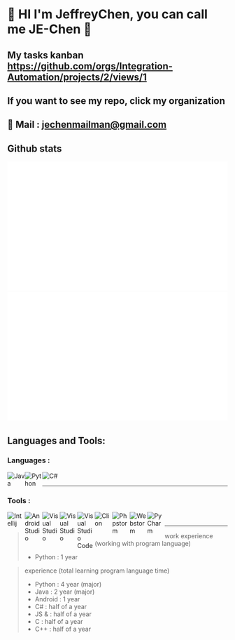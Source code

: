 #  🫠 HI I'm JeffreyChen, you can call me JE-Chen 🫠
## My tasks kanban https://github.com/orgs/Integration-Automation/projects/2/views/1
## If you want to see my repo, click my organization
## 📧 Mail : jechenmailman@gmail.com

## Github stats

![](https://raw.githubusercontent.com/JE-Chen/stats/master/generated/overview.svg#gh-dark-mode-only)
![](https://raw.githubusercontent.com/JE-Chen/stats/master/generated/languages.svg#gh-dark-mode-only)


## Languages and Tools:

### Languages :
<img align="left" alt="Java" width="40px" src="https://upload.wikimedia.org/wikipedia/zh/8/88/Java_logo.png" />

<img align="left" alt="Python" width="40px" src="https://upload.wikimedia.org/wikipedia/commons/thumb/c/c3/Python-logo-notext.svg/768px-Python-logo-notext.svg.png" />

<img align="left" alt="C#" width="40px" src="https://i.pinimg.com/originals/97/cf/2c/97cf2ccd659ef9b00dd0aa15137130ec.png" />

</br>

---

### Tools :

<img align="left" alt="Intellij" width="40px" src="https://resources.jetbrains.com/storage/products/intellij-idea/img/meta/intellij-idea_logo_300x300.png" />

<img align="left" alt="Android Studio" width="40px" src="https://2.bp.blogspot.com/-tzm1twY_ENM/XlCRuI0ZkRI/AAAAAAAAOso/BmNOUANXWxwc5vwslNw3WpjrDlgs9PuwQCLcBGAsYHQ/s1600/pasted%2Bimage%2B0.png" />

<img align="left" alt="Visual Studio" width="40px" src="https://upload.wikimedia.org/wikipedia/commons/thumb/c/cd/Visual_Studio_2017_Logo.svg/1200px-Visual_Studio_2017_Logo.svg.png" />

<img align="left" alt="Visual Studio" width="40px" src="https://resources.jetbrains.com/storage/products/rider/img/meta/rider_logo_300x300.png" />

<img align="left" alt="Visual Studio Code" width="40px" src="https://upload.wikimedia.org/wikipedia/commons/thumb/9/9a/Visual_Studio_Code_1.35_icon.svg/1200px-Visual_Studio_Code_1.35_icon.svg.png" />

<img align="left" alt="Clion" width="40px" src="https://resources.jetbrains.com/storage/products/clion/img/meta/clion_logo_300x300.png" />

<img align="left" alt="Phpstorm" width="40px" src="https://resources.jetbrains.com/storage/products/phpstorm/img/meta/phpstorm_logo_300x300.png" />

<img align="left" alt="Webstorm" width="40px" src="https://resources.jetbrains.com/storage/products/webstorm/img/meta/webstorm_logo_300x300.png" />

<img align="left" alt="PyCharm" width="40px" src="https://resources.jetbrains.com/storage/products/pycharm/img/meta/pycharm_logo_300x300.png" />

</br>

---
> work experience (working with program language)
> * Python : 1 year

> experience (total learning program language time)
> * Python : 4 year (major)
> * Java : 2 year (major)
> * Android : 1 year
> * C# : half of a year 
> * JS &  : half of a year 
> * C : half of a year 
> * C++ : half of a year 
